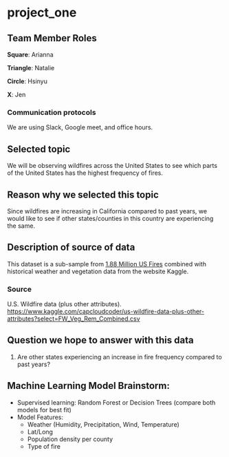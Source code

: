 # project_one

## Team Member Roles
**Square**: Arianna

**Triangle**: Natalie

**Circle**: Hsinyu

**X**: Jen

### Communication protocols
We are using Slack, Google meet, and office hours.

## Selected topic
We will be observing wildfires across the United States to see which parts of the United States has the highest frequency of fires. 

## Reason why we selected this topic
Since wildfires are increasing in California compared to past years, we would like to see if other states/counties in this country are experiencing the same. 

## Description of source of data
This dataset is a sub-sample from [1.88 Million US Fires]( https://www.kaggle.com/rtatman/188-million-us-wildfires) combined with historical weather and vegetation data from the website Kaggle. 

### Source
U.S. Wildfire data (plus other attributes). https://www.kaggle.com/capcloudcoder/us-wildfire-data-plus-other-attributes?select=FW_Veg_Rem_Combined.csv

## Question we hope to answer with this data
1. Are other states experiencing an increase in fire frequency compared to past years?

## Machine Learning Model Brainstorm:
- Supervised learning: Random Forest or Decision Trees (compare both models for best fit)
- Model Features:
  - Weather (Humidity, Precipitation, Wind, Temperature)
  - Lat/Long
  - Population density per county 
  - Type of fire

